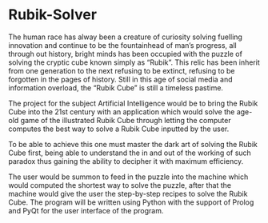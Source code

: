 # Rubik-Solver

The human race has alway been a creature of curiosity solving fuelling innovation and continue to be the fountainhead of man’s progress, all through out history, bright minds has been occupied with the puzzle of solving the cryptic cube known simply as “Rubik”. This relic has been inherit from one generation to the next refusing to be extinct, refusing to be forgotten in the pages of history. Still in this age of social media and information overload, the “Rubik Cube” is still a timeless pastime.

The project for the subject Artificial Intelligence would be to bring the Rubik Cube into the 21st century with an application which would solve the age-old game of the illustrated Rubik Cube through letting the computer computes the best way to solve a Rubik Cube inputted by the user. 

To be able to achieve this one must master the dark art of solving the Rubik Cube first, being able to understand the in and out of the working of such paradox thus gaining the ability to decipher it with maximum efficiency. 

The user would be summon to feed in the puzzle into the machine which would computed the shortest way to solve the puzzle, after that the machine would give the user the step-by-step recipes to solve the Rubik Cube. The program will be written using Python with the support of Prolog and PyQt for the user interface of the program.
